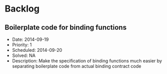 Backlog
=====

## Boilerplate code for binding functions

- Date: 2014-09-19
- Priority: 1
- Scheduled: 2014-09-20
- Solved: NA
- Description:
  Make the specification of binding functions much easier by separating
  boilerplate code from actual binding contract code
